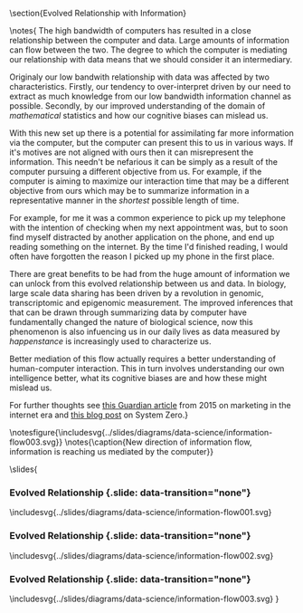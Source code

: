 \section{Evolved Relationship with Information}

\notes{
The high bandwidth of computers has resulted in a close relationship between the computer and data. Large amounts of information can flow between the two. The degree to which the computer is mediating our relationship with data means that we should consider it an intermediary. 

Originaly our low bandwith relationship with data was affected by two characteristics. Firstly, our tendency to over-interpret driven by our need to extract as much knowledge from our low bandwidth information channel as possible. Secondly, by our improved understanding of the domain of *mathematical* statistics and how our cognitive biases can mislead us. 

With this new set up there is a potential for assimilating far more information via the computer, but the computer can present this to us in various ways. If it's motives are not aligned with ours then it can misrepresent the information. This needn't be nefarious it can be simply as a result of the computer pursuing a different objective from us. For example, if the computer is aiming to maximize our interaction time that may be a different objective from ours which may be to summarize information in a representative manner in the *shortest* possible length of time. 

For example, for me it was  a common experience to pick up my telephone with the intention of checking when my next appointment was, but to soon find myself  distracted by another application on the phone, and end up reading something on the internet. By the time I'd finished reading, I would often have forgotten the reason I picked up my phone in the first place. 

There are great benefits to be had from the huge amount of information we can unlock from this evolved relationship between us and data. In biology, large scale data sharing has been driven by a revolution in genomic, transcriptomic and epigenomic measurement. The improved inferences that that can be drawn through summarizing data by computer have fundamentally changed the nature of biological science, now  this phenomenon is also infuencing us in our daily lives as data measured by *happenstance* is increasingly used to characterize us.

Better mediation of this flow actually requires a better understanding of human-computer interaction. This in turn involves understanding our own intelligence better, what its cognitive biases are and how these might mislead us.

For further thoughts see [this Guardian article](https://www.theguardian.com/media-network/2015/jul/23/data-driven-economy-marketing) from 2015 on marketing in the internet era and [this blog post](http://inverseprobability.com/2015/12/04/what-kind-of-ai) on System Zero.} 

\notesfigure{\includesvg{../slides/diagrams/data-science/information-flow003.svg}}
\notes{\caption{New direction of information flow, information is reaching us mediated by the computer}}

\slides{
### Evolved Relationship {.slide: data-transition="none"}

\includesvg{../slides/diagrams/data-science/information-flow001.svg}

### Evolved Relationship {.slide: data-transition="none"}

\includesvg{../slides/diagrams/data-science/information-flow002.svg}

### Evolved Relationship {.slide: data-transition="none"}

\includesvg{../slides/diagrams/data-science/information-flow003.svg}
}

